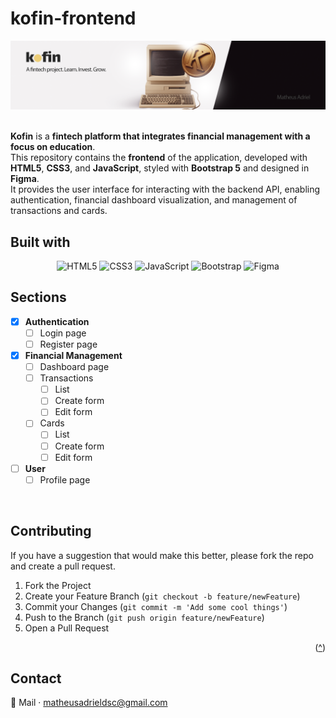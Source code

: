 <a id="readme-top"></a>

<h1>kofin-frontend</h1>

<img src="./assets/banner.png">

<br><strong>Kofin</strong> is a <strong>fintech platform that integrates financial management with a focus on education</strong>.  
This repository contains the **frontend** of the application, developed with **HTML5**, **CSS3**, and **JavaScript**, styled with **Bootstrap 5** and designed in **Figma**.  
It provides the user interface for interacting with the backend API, enabling authentication, financial dashboard visualization, and management of transactions and cards.

## Built with

<div align="center">

![HTML5](https://img.shields.io/badge/HTML5-E34F26?logo=html5&logoColor=white)
![CSS3](https://img.shields.io/badge/CSS3-1572B6?logo=css3&logoColor=white)
![JavaScript](https://img.shields.io/badge/JavaScript-ES6-F7DF1E?logo=javascript&logoColor=black)
![Bootstrap](https://img.shields.io/badge/Bootstrap-5-7952B3?logo=bootstrap&logoColor=white)
![Figma](https://img.shields.io/badge/Figma-F24E1E?logo=figma&logoColor=white)


</div>

## Sections

- [x] **Authentication**
  - [ ] Login page
  - [ ] Register page

- [x] **Financial Management**
  - [ ] Dashboard page
  - [ ] Transactions
    - [ ] List
    - [ ] Create form
    - [ ] Edit form
  - [ ] Cards
    - [ ] List
    - [ ] Create form
    - [ ] Edit form

- [ ] **User**
  - [ ] Profile page

<br/>

## Contributing

If you have a suggestion that would make this better, please fork the repo and create a pull request.

1. Fork the Project  
2. Create your Feature Branch (`git checkout -b feature/newFeature`)  
3. Commit your Changes (`git commit -m 'Add some cool things'`)  
4. Push to the Branch (`git push origin feature/newFeature`)  
5. Open a Pull Request

<p align="right">(<a href="#readme-top">^</a>)</p>

## Contact

📧 Mail · matheusadrieldsc@gmail.com